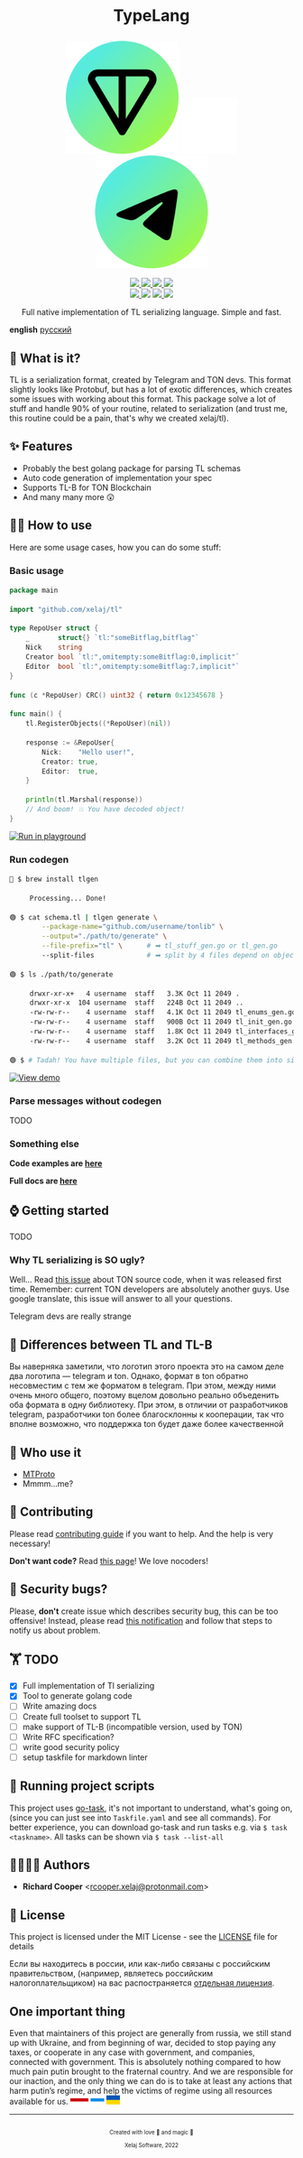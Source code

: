 # <p align="center">TypeLang<p>

<p align="center">
<img src="./docs/assets/ton_green.svg" width="200">
<img src="./docs/assets/filler.svg" width="100">
<img src="./docs/assets/telegram_green.svg" width="200">
</p>

<!-- markdownlint-disable MD013 -->
<!-- it's unable to past links as references, when you trying to center links-->
<p align="center">
<a href="https://pkg.go.dev/github.com/xelaj/tl">
<img src="https://gist.githubusercontent.com/quenbyako/9aae4a4ad4ff0f9bab9097f316ce475f/raw/go_reference.svg">
</a>
<a href="https://goreportcard.com/report/github.com/xelaj/tl">
<img src="https://img.shields.io/static/v1?label=go+report&message=A%2b&color=success&labelColor=27303B&style=for-the-badge">
</a>
<a href="https://codecov.io/gh/xelaj/tl">
<img src="https://img.shields.io/codecov/c/gh/xelaj/tl?labelColor=27303B&label=cover&logo=codecov&style=for-the-badge">
</a>
<a href="https://bit.ly/2xlsVsQ">
<img src="https://img.shields.io/badge/chat-telegram-0088cc?labelColor=27303B&logo=telegram&style=for-the-badge">
</a>
<br/>
<a href="https://github.com/xelaj/tl/releases">
<img src="https://img.shields.io/github/v/tag/xelaj/tl?labelColor=27303B&label=version&sort=semver&style=for-the-badge">
</a>
<img src="https://img.shields.io/static/v1?label=stability&message=stable&labelColor=27303B&color=success&style=for-the-badge">
<a href="https://github.com/xelaj/tl/blob/main/LICENSE.md">
<img src="https://img.shields.io/badge/license-MIT%20(no%20🇷🇺)-green?labelColor=27303B&style=for-the-badge">
</a>
<img src="https://img.shields.io/static/v1?label=%d1%81%d0%bb%d0%b0%d0%b2%d0%b0&message=%d0%a3%d0%ba%d1%80%d0%b0%d1%97%d0%bd%d1%96&color=ffd700&labelColor=0057b7&style=for-the-badge">
<!--
code quality
golangci
contributors
go version
gitlab pipelines
-->
</p>
<!-- markdownlint-enable MD013 -->

<p align="center">
Full native implementation of TL serializing language. Simple and fast.
</p>

**english** [русский][inex_ru]

## 🤔 What is it?

TL is a serialization format, created by Telegram and TON devs. This format
slightly looks like Protobuf, but has a lot of exotic differences, which creates
some issues with working about this format. This package solve a lot of stuff
and handle 90% of your routine, related to serialization (and trust me, this
routine could be a pain, that's why we created xelaj/tl).

## ✨ Features

* Probably the best golang package for parsing TL schemas
* Auto code generation of implementation your spec
* Supports TL-B for TON Blockchain
* And many many more 😲

## 👨‍💻 How to use

Here are some usage cases, how you can do some stuff:

### Basic usage

``` go
package main

import "github.com/xelaj/tl"

type RepoUser struct {
    _       struct{} `tl:"someBitflag,bitflag"`
    Nick    string
    Creator bool `tl:",omitempty:someBitflag:0,implicit"`
    Editor  bool `tl:",omitempty:someBitflag:7,implicit"`
}

func (c *RepoUser) CRC() uint32 { return 0x12345678 }

func main() {
    tl.RegisterObjects((*RepoUser)(nil))

    response := &RepoUser{
        Nick:    "Hello user!",
        Creator: true,
        Editor:  true,
    }

    println(tl.Marshal(response))
    // And boom! 💥 You have decoded object!
}
```

[![Run in playground][shield_go_play]](https://go.dev/play/p/Cw25cFM-WDx)

### Run codegen

```sh
🔘 $ brew install tlgen

     Processing... Done!

🟢 $ cat schema.tl | tlgen generate \
        --package-name="github.com/username/tonlib" \
        --output="./path/to/generate" \
        --file-prefix="tl" \      # ➡ tl_stuff_gen.go or tl_gen.go
        --split-files             # ➡ split by 4 files depend on object type

🟢 $ ls ./path/to/generate

     drwxr-xr-x+   4 username  staff   3.3K Oct 11 2049 .
     drwxr-xr-x  104 username  staff   224B Oct 11 2049 ..
     -rw-rw-r--    4 username  staff   4.1K Oct 11 2049 tl_enums_gen.go
     -rw-rw-r--    4 username  staff   900B Oct 11 2049 tl_init_gen.go
     -rw-rw-r--    4 username  staff   1.8K Oct 11 2049 tl_interfaces_gen.go
     -rw-rw-r--    4 username  staff   3.2K Oct 11 2049 tl_methods_gen.go

🟢 $ # Tadah! You have multiple files, but you can combine them into single one!

```

[![View demo][shield_view_demo]](https://go.dev/play/)

### Parse messages without codegen

TODO

### Something else

**Code examples are [here][gh_examples]**

**Full docs are [here][godoc]**

## ⌚️ Getting started

TODO

### Why TL serializing is **SO** ugly?

Well... Read [this issue][ton_issue] about TON source code, when it was released
first time. Remember: current TON developers are absolutely another guys. Use
google translate, this issue will answer to all your questions.

Telegram devs are really strange

## 🤔 Differences between TL and TL-B

Вы наверняка заметили, что логотип этого проекта это на самом деле два логотипа — telegram и ton. Однако, формат в ton обратно несовместим с тем же форматом в telegram. При этом, между ними очень много общего, поэтому вцелом довольно реально объеденить оба формата в одну библиотеку. При этом, в отличии от разработчиков telegram, разработчики ton более благосклонны к кооперации, так что вполне возможно, что поддержка ton будет даже более качественной

<!--
https://github.com/ton-blockchain/wallet-android/blob/-/app/jni/ton/crypto/block/block-auto.cpp

генератор

https://github.com/ton-blockchain/ton/blob/-/crypto/tl/tlbc-gen-cpp.cpp
-->

## 🦊 Who use it

* [MTProto][mtproto]
* Mmmm...me?

## 💎 Contributing

Please read [contributing guide][gh_contributing] if you want to help. And the
help is very necessary!

**Don't want code?** Read [this page][gh_support]! We love nocoders!

## 🐛 Security bugs?

Please, **don't** create issue which describes security bug, this can be too
offensive! Instead, please read [this notification][gh_security] and follow that
steps to notify us about problem.

## 🏋️ TODO

* [x] Full implementation of Tl serializing
* [x] Tool to generate golang code
* [ ] Write amazing docs
* [ ] Create full toolset to support TL
* [ ] make support of TL-B (incompatible version, used by TON)
* [ ] Write RFC specification?
* [ ] write good security policy
* [ ] setup taskfile for markdown linter

## 📒 Running project scripts

This project uses [go-task][taskfile], it's not important to understand, what's
going on, (since you can just see into `Taskfile.yaml` and see all commands).
For better experience, you can download go-task and run tasks e.g. via
`$ task <taskname>`. All tasks can be shown via `$ task --list-all`

## 👨‍👩‍👧‍👦 Authors

* **Richard Cooper** <[rcooper.xelaj@protonmail.com](mailto:rcooper.xelaj@protonmail.com)>

## 📝 License

This project is licensed under the MIT License - see the [LICENSE][license_en]
file for details

Если вы находитесь в россии, или как-либо связаны с российским правительством,
(например, являетесь российским налогоплательщиком) на вас распостраняется
[отдельная лицензия][license_ru].

## One important thing

Even that maintainers of this project are generally from russia, we still stand
up with Ukraine, and from beginning of war, decided to stop paying any taxes, or
cooperate in any case with government, and companies, connected with government.
This is absolutely nothing compared to how much pain putin brought to the
fraternal country. And we are responsible for our inaction, and the only thing
we can do is to take at least any actions that harm putin’s regime, and help the
victims of regime using all resources available for us.
<img src="./docs/assets/by_flag.svg" height="16">
<img src="./docs/assets/ru_flag.svg" height="16">
<img src="./docs/assets/ua_flag.svg" height="16">

<!--
V2UndmUga25vd24gZWFjaCBvdGhlciBmb3Igc28gbG9uZwpZb3
VyIGhlYXJ0J3MgYmVlbiBhY2hpbmcgYnV0IHlvdSdyZSB0b28g
c2h5IHRvIHNheSBpdApJbnNpZGUgd2UgYm90aCBrbm93IHdoYX
QncyBiZWVuIGdvaW5nIG9uCldlIGtub3cgdGhlIGdhbWUgYW5k
IHdlJ3JlIGdvbm5hIHBsYXkgaXQKQW5kIGlmIHlvdSBhc2sgbW
UgaG93IEknbSBmZWVsaW5nCkRvbid0IHRlbGwgbWUgeW91J3Jl
IHRvbyBibGluZCB0byBzZWU=
-->

--------------------------------------------------------------------------------

<p align=center><sub><sub>
Created with love 💜 and magic 🦄 </br> Xelaj Software, 2022
</sub></sub></p>

[mtproto]:       https://github.com/xelaj/mtproto
[taskfile]:      https://taskfile.dev/
[ton_issue]:     https://github.com/ton-blockchain/ton/issues/31
[telegram_chat]: https://t.me/xelaj_developers

<!-- images -->

[goreport_card]: https://goreportcard.com/badge/github.com/xelaj/tl

<!-- localizations -->
[inex_ru]: https://github.com/xelaj/tl/blob/-/docs/ru_RU/README.md

<!-- project links -->
[godoc]:              https://pkg.go.dev/github.com/xelaj/tl
[license_ru]:         https://github.com/xelaj/tl/blob/-/docs/ru_XZ/LICENSE.md
[license_en]:         https://github.com/xelaj/tl/blob/-/LICENSE.md
[gh_examples]:        https://github.com/xelaj/tl/blob/-/examples
[gh_security]:        https://github.com/xelaj/tl/blob/-/.github/SECURITY.md
[gh_support]:         https://github.com/xelaj/tl/blob/-/.github/SUPPORT.md
[gh_contributing]:    https://github.com/xelaj/tl/blob/-/.github/CONTRIBUTING.md
[gh_project]:         https://github.com/xelaj/tl/projects
[gh_discussions]:     https://github.com/xelaj/tl/discussions
[gh_discussions_faq]: https://github.com/xelaj/tl/discussions/categories/q-a
[CoC]:                https://github.com/xelaj/tl/blob/-/.github/CODE_OF_CONDUCT.md

[shield_go_play]:    https://gist.githubusercontent.com/quenbyako/9aae4a4ad4ff0f9bab9097f316ce475f/raw/go_playground.svg
[shield_view_demo]:  https://gist.githubusercontent.com/quenbyako/9aae4a4ad4ff0f9bab9097f316ce475f/raw/view_demo.svg
